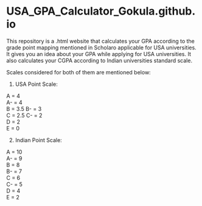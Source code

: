 # USA_GPA_Calculator_Gokula.github.io


This repository is a .html website that calculates your GPA according to the grade point mapping mentioned in Scholaro applicable for USA universities. It gives you an idea about your GPA while applying for USA universities. It also calculates your CGPA according to Indian universities standard scale.

Scales considered for both of them are mentioned below:

1. USA Point Scale:

  A	= 4		
  A- = 4	
  B	=	3.5	
  B- = 3		
  C	=	2.5	
  C- = 2		
  D	= 2		
  E	=	0	

2. Indian Point Scale:

  A	= 10		
  A- = 9	
  B	=	8	
  B- = 7		
  C	=	6	
  C- = 5		
  D	= 4		
  E	=	2	
